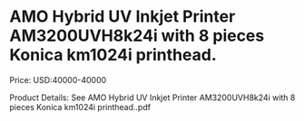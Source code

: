 # AMO Hybrid UV Inkjet Printer AM3200UVH8k24i with 8 pieces Konica km1024i printhead.

Price: USD:40000-40000

Product Details: See AMO Hybrid UV Inkjet Printer AM3200UVH8k24i with 8 pieces Konica km1024i printhead..pdf